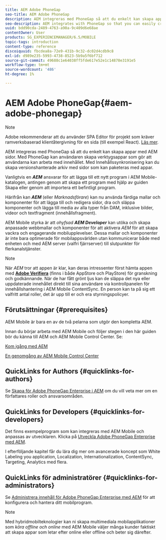 ```yaml
---
title: AEM Adobe PhoneGap
seo-title: AEM Adobe PhoneGap
description: AEM integreras med PhoneGap så att du enkelt kan skapa appar med AEM sidor. Följ den här sidan för att komma igång med Adobe PhoneGap Enterprise.
seo-description: AEM integrates with PhoneGap so that you can easily create apps using AEM pages. Follow this page to get started with Adobe PhoneGap Enterprise.
uuid: bdd90cda-2489-4763-a90a-9c409d6e68ae
contentOwner: User
products: SG_EXPERIENCEMANAGER/6.5/MOBILE
topic-tags: introduction
content-type: reference
discoiquuid: fbcdea8a-72e9-431b-9c32-dc02d4cdb9c8
exl-id: d989e235-5993-4738-8523-5b9a5f6bf712
source-git-commit: 49688c1e64038ff5fde617e52e1c14878e3191e5
workflow-type: tm+mt
source-wordcount: '486'
ht-degree: 1%

---
```


# AEM Adobe PhoneGap{#aem-adobe-phonegap}

>[!NOTE]
>
>Adobe rekommenderar att du använder SPA Editor för projekt som kräver ramverksbaserad klientåtergivning för en sida (till exempel React). [Läs mer](/help/sites-developing/spa-overview.md).

AEM integreras med PhoneGap så att du enkelt kan skapa appar med AEM sidor. Med PhoneGap kan användaren skapa verktygsappar som gör att användarna kan arbeta med innehållet. Med Innehållssynkronisering kan du skapa versionshanterade arkiv med sidor som kan paketeras med appar.

Vanligtvis en ***AEM*** ansvarar för att lägga till ett nytt program i AEM Mobile-katalogen, antingen genom att skapa ett program med hjälp av guiden Skapa eller genom att importera ett befintligt program.

Härifrån kan ***AEM*** (eller *Marknadsförare*) kan nu använda färdiga mallar och komponenter för att lägga till och redigera sidor, dra och släppa komponenter och lägga till media av alla typer från DAM, inklusive bilder, videor och textfragment (innehållsfragment).

AEM Mobile styrka är att *ohyfsad* ***AEM Developer*** kan utöka och skapa anpassade webbmallar och komponenter för att aktivera *AEM* för att skapa vackra och engagerande mobilupplevelser. Dessa mallar och komponenter är inte bara optimerade för mobilappsvärlden utan kommunicerar både med enheten och med AEM server (valfri fjärrserver) till slutpunkter för flerkanalstjänster.

>[!NOTE]
>
>När *AEM* tror att appen är klar, kan deras intressenter först hämta appen med **[Adobe Verifiera](/help/mobile/phonegap-mobile-quickstart.md)** (finns i både AppStore och PlayStore) för granskning och godkännande. När de har fått grönt ljus kan de släppa det nya eller uppdaterade innehållet direkt till sina användare via kontrollpanelen för innehållshantering i AEM Mobile ContentSync. En person kan ta på sig ett valfritt antal roller, det är upp till er och era styrningspolicyer.

## Förutsättningar {#prerequisites}

AEM Mobile är bara en av de två pelarna som utgör den kompletta AEM.

Innan du börjar arbeta med AEM Mobile och följer stegen i den här guiden bör du känna till AEM och AEM Mobile Control Center. Se:

[Kom igång med AEM](/help/sites-deploying/deploy.md)

[En genomgång av AEM Mobile Control Center](/help/mobile/phonegap-authoring-apps.md)

## QuickLinks for Authors {#quicklinks-for-authors}

Se [Skapa för Adobe PhoneGap Enterprise i AEM](/help/mobile/phonegap.md) om du vill veta mer om en författares roller och ansvarsområden.

## QuickLinks for Developers {#quicklinks-for-developers}

Det finns exempelprogram som kan integreras med AEM Mobile och anpassas av utvecklaren. Klicka på [Utveckla Adobe PhoneGap Enterprise med AEM](/help/mobile/developing-in-phonegap.md).

I efterföljande kapitel får du lära dig mer om avancerade koncept som White Labeling you application, Localization, Internationalization, ContentSync, Targeting, Analytics med flera.

## QuickLinks för administratörer {#quicklinks-for-administrators}

Se [Administrera innehåll för Adobe PhoneGap Enterprise med AEM](/help/mobile/administer-phonegap.md) för att konfigurera och hantera ditt mobilprogram.

>[!NOTE]
>
>Med hybridmobilteknologier kan ni skapa multimediala mobilapplikationer som *köra offline och online* med AEM Mobile väljer många kunder faktiskt att skapa appar som letar efter online eller offline och beter sig därefter.

